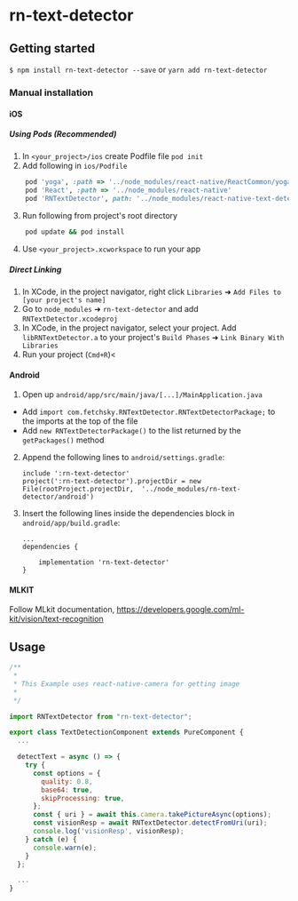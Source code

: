 # rn-text-detector

## Getting started

`$ npm install rn-text-detector --save` or `yarn add rn-text-detector`

### Manual installation

#### iOS


##### Using Pods (Recommended)
1. In `<your_project>/ios` create Podfile file `pod init`
2. Add following in `ios/Podfile` 
```ruby
    pod 'yoga', :path => '../node_modules/react-native/ReactCommon/yoga'
    pod 'React', :path => '../node_modules/react-native'
    pod 'RNTextDetector', path: '../node_modules/react-native-text-detector/ios'
```
3. Run following from project's root directory
```bash
    pod update && pod install
```
4. Use `<your_project>.xcworkspace` to run your app

##### Direct Linking
1.  In XCode, in the project navigator, right click `Libraries` ➜ `Add Files to [your project's name]`
2.  Go to `node_modules` ➜ `rn-text-detector` and add `RNTextDetector.xcodeproj`
3.  In XCode, in the project navigator, select your project. Add `libRNTextDetector.a` to your project's `Build Phases` ➜ `Link Binary With Libraries`
4.  Run your project (`Cmd+R`)<

#### Android

1.  Open up `android/app/src/main/java/[...]/MainApplication.java`

- Add `import com.fetchsky.RNTextDetector.RNTextDetectorPackage;` to the imports at the top of the file
- Add `new RNTextDetectorPackage()` to the list returned by the `getPackages()` method

2.  Append the following lines to `android/settings.gradle`:
    ```
    include ':rn-text-detector'
    project(':rn-text-detector').projectDir = new File(rootProject.projectDir, 	'../node_modules/rn-text-detector/android')
    ```
3.  Insert the following lines inside the dependencies block in `android/app/build.gradle`:

    ```
    ...
    dependencies {

        implementation 'rn-text-detector'
    }
#### MLKIT

Follow MLkit documentation,
https://developers.google.com/ml-kit/vision/text-recognition

## Usage

```javascript
/**
 *
 * This Example uses react-native-camera for getting image
 *
 */

import RNTextDetector from "rn-text-detector";

export class TextDetectionComponent extends PureComponent {
  ...

  detectText = async () => {
    try {
      const options = {
        quality: 0.8,
        base64: true,
        skipProcessing: true,
      };
      const { uri } = await this.camera.takePictureAsync(options);
      const visionResp = await RNTextDetector.detectFromUri(uri);
      console.log('visionResp', visionResp);
    } catch (e) {
      console.warn(e);
    }
  };

  ...
}
```
